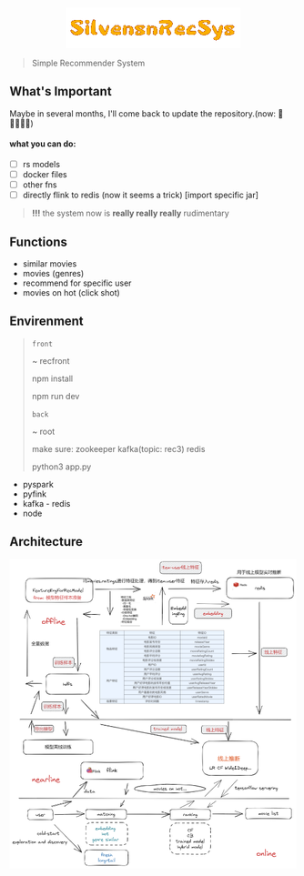 <div style="text-align: center" >
<img src="./front-end/recFront/public/silvensnrecsys.png" />    
</div>

> Simple Recommender System

## What's Important

Maybe in several months, I'll come back to update the repository.(now: 📖🏃🏻‍♂️💖)

#### what you can do:

- [ ] rs models
- [ ] docker files
- [ ] other fns
- [ ] directly flink to redis (now it seems a trick) [import specific jar]

> **!!!** the system now is **really really really** rudimentary

## Functions

- similar movies
- movies (genres)
- recommend for specific user
- movies on hot (click shot)

## Envirenment

> `front`
>
> ~ recfront
>
> npm install
>
> npm run dev
>
> `back`
>
> ~ root
>
> make sure: zookeeper kafka(topic: rec3) redis
>
> python3 app.py

- pyspark
- pyfink
- kafka - redis
- node

## Architecture

<img src="./architecture/architecture.png" /> 

